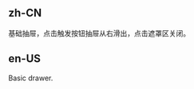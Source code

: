## zh-CN

基础抽屉，点击触发按钮抽屉从右滑出，点击遮罩区关闭。

## en-US

Basic drawer.

<style>
[data-theme='compact'] .ant-drawer-body p {
  margin-bottom: 0;
}
</style>
